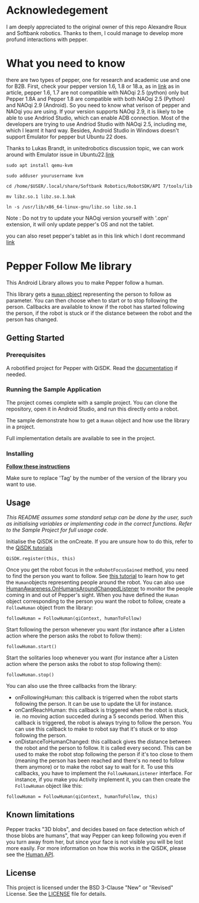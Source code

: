 # Acknowledegement
I am deeply appreciated to the original owner of this repo Alexandre Roux and Softbank robotics. Thanks to them, I could manage to develop more profund interactions with pepper.

# What you need to know
there are two types of pepper, one for research and academic use and one for B2B. 
First, check your pepper version 1.6, 1.8 or 18.a, as in [link](https://support.aldebaran.com/support/solutions/articles/80000963170-is-my-pepper-a-1-7-1-8a-or-1-8-hardware-version-)
as in article, pepper 1.6, 1.7 are not compatible with NAOqi 2.5 (python) only but Pepper 1.8A and Pepper 1.8 are compatible with both NAOqi 2.5 (Python) and NAOqi 2.9 (Android).
So you need to know what verison of pepper and NAOqi you are using. 
If your version supports NAOqi 2.9, it is likely to be able to use Andriod Studio, which can enable ADB connection. Most of the developers are trying to use Andriod Studio with NAOqi 2.5, including me, which I learnt it hard way.
Besides, Android Studio in Windows doesn't support Emulator for pepper but Ubuntu 22 does.


Thanks to Lukas Brandt, in unitedrobotics discussion topic, we can work around with Emulator issue in Ubuntu22.[link](https://support.unitedrobotics.group/de/support/discussions/topics/80000657899)

    sudo apt install qemu-kvm

    sudo adduser yourusername kvm

    cd /home/$USER/.local/share/Softbank Robotics/RobotSDK/API 7/tools/lib

    mv libz.so.1 libz.so.1.bak

    ln -s /usr/lib/x86_64-linux-gnu/libz.so libz.so.1

Note : Do not try to update your NAOqi version yourself with '.opn' extension, it will only update pepper's OS and not the tablet. 

you can also reset pepper's tablet as in this link which I dont recommand [link](https://support.aldebaran.com/support/solutions/articles/80000962214-pepper-how-to-factory-reset-the-tablet-only)





# Pepper Follow Me library

This Android Library allows you to make Pepper follow a human.

This library gets a [`Human` object](https://developer.softbankrobotics.com/pepper-qisdk/api/perceptions/reference/human#human) representing the person to follow as parameter. You can then choose when to start or to stop following the person.
Callbacks are available to know if the robot has started following the person, if the robot is stuck or if the distance between the robot and the person has changed.

## Getting Started


### Prerequisites

A robotified project for Pepper with QiSDK. Read the [documentation](https://developer.softbankrobotics.com/pepper-qisdk) if needed.

### Running the Sample Application

The project comes complete with a sample project. You can clone the repository, open it in Android Studio, and run this directly onto a robot.

The sample demonstrate how to get a `Human` object and how use the library in a project.

Full implementation details are available to see in the project.

### Installing

[**Follow these instructions**](https://jitpack.io/#softbankrobotics-labs/pepper-follow-me)

Make sure to replace 'Tag' by the number of the version of the library you want to use.


## Usage

*This README assumes some standard setup can be done by the user, such as initialising variables or implementing code in the correct functions. Refer to the Sample Project for full usage code.*

Initialise the QiSDK in the onCreate. If you are unsure how to do this, refer to the [QiSDK tutorials](https://developer.softbankrobotics.com/pepper-qisdk/getting-started/creating-robot-application)
```
QiSDK.register(this, this)
```
Once you get the robot focus in the `onRobotFocusGained` method,  you need to find the person you want to follow. See [this tutorial](https://developer.softbankrobotics.com/pepper-qisdk/api/perceptions/tutorials/humanawareness-human) to learn how to get the `Human`objects representing people around the robot. You can also use [HumanAwareness.OnHumansAroundChangedListener](https://developer.softbankrobotics.com/pepper-qisdk/apidoc/javadoc/qisdk/com.aldebaran.qi.sdk.object.humanawareness/-human-awareness/-on-humans-around-changed-listener/index.html) to monitor the people coming in and out of Pepper's sight.
When you have defined the `Human` object corresponding to the person you want the robot to follow, create a `FollowHuman` object from the library:
```
followHuman = FollowHuman(qiContext, humanToFollow)
```
Start following the person whenever you want (for instance after a Listen action where the person asks the robot to follow them):
```
followHuman.start()
```
Start the solitaries loop whenever you want (for instance after a Listen action where the person asks the robot to stop following them):
```
followHuman.stop()
```
You can also use the three callbacks from the library:
- onFollowingHuman: this callback is trigerred when the robot starts following the person. It can be use to update the UI for instance.
- onCantReachHuman: this callback is triggered when the robot is stuck, ie. no moving action succeded during a 5 seconds period. When this callback is triggered, the robot is always trying to follow the person. You can use this callback to make to robot say that it's stuck or to stop following the person.
- onDistanceToHumanChanged: this callback gives the distance between the robot and the person to follow. It is called every second. This can be used to make the robot stop following the person if it's too close to them (meaning the person has been reached and there's no need to follow them anymore) or to make the robot say to wait for it.
To use this callbacks, you have to implement the `FollowHumanListener` interface. For instance, if you make you Activity implement it, you can then create the `FollowHuman` object like this:
```
followHuman = FollowHuman(qiContext, humanToFollow, this)
```


## Known limitations

Pepper tracks "3D blobs", and decides based on face detection which of those blobs are humans", that way Pepper can keep following you even if you turn away from her, but since your face is not visible you will be lost more easily.
For more information on how this works in the QiSDK, please see the [Human API](https://developer.softbankrobotics.com/pepper-qisdk/api/perceptions/reference/human#human).


## License

This project is licensed under the BSD 3-Clause "New" or "Revised" License. See the [LICENSE](LICENSE.md) file for details.
